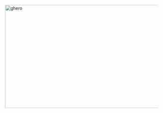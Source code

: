 <img width="1280" height="340" alt="ghero" src="https://github.com/user-attachments/assets/09aca492-be86-474b-912d-79bc15bb772d" />
